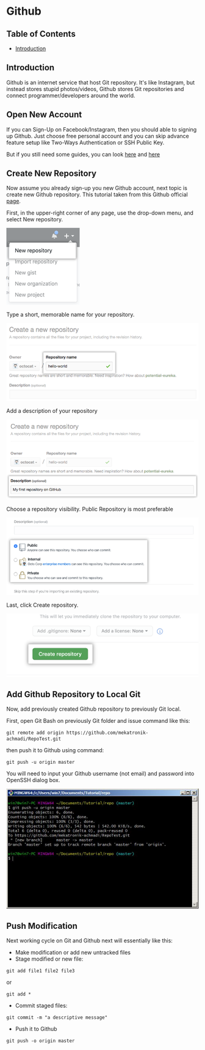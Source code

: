 # Github

## Table of Contents
- [Introduction]()

## Introduction

Github is an internet service that host Git repository.
It's like Instagram, but instead stores stupid photos/videos,
Github stores Git repositories and connect programmer/developers around the world.

## Open New Account

If you can Sign-Up on Facebook/Instagram, then you should able to signing up Github.
Just choose free personal account and you can skip advance feature setup like Two-Ways Authentication or SSH Public Key.

But if you still need some guides, you can look [here](https://git-scm.com/book/en/v2/GitHub-Account-Setup-and-Configuration) and [here](https://www.wikihow.com/Create-an-Account-on-GitHub)

## Create New Repository

Now assume you already sign-up you new Github account, next topic is create new Github repository.
This tutorial taken from this Github official [page](https://docs.github.com/en/github/getting-started-with-github/create-a-repo).

First, in the upper-right corner of any page, use the drop-down menu, and select New repository.

![images](images/githubreponew0.png?raw=true)

Type a short, memorable name for your repository.

![images](images/githubreponew1.png?raw=true)

Add a description of your repository

![images](images/githubreponew2.png?raw=true)

Choose a repository visibility. Public Repository is most preferable

![images](images/githubreponew3.png?raw=true)

Last, click Create repository.

![images](images/githubreponew4.png?raw=true)

## Add Github Repository to Local Git

Now, add previously created Github repository to previously Git local.

First, open Git Bash on previously Git folder and issue command like this:

```
git remote add origin https://github.com/mekatronik-achmadi/RepoTest.git
```

then push it to Github using command:

```
git push -u origin master
```

You will need to input your Github username (not email) and password into OpenSSH dialog box.

![images](images/gitpush.JPG?raw=true)

## Push Modification

Next working cycle on Git and Github next will essentially like this:
- Make modification or add new untracked files
- Stage modified or new file:

```
git add file1 file2 file3
```

or

```
git add *
```

- Commit staged files:

```
git commit -m "a descriptive message"
```

- Push it to Github

```
git push -o origin master
```